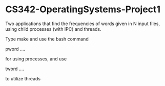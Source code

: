# CS342-OperatingSystems-Project1


Two applications that find the frequencies of words given in N input files, using child processes (with IPC) and threads.

Type make and use the bash command

pword <msgsize> <outfile> <N> <infile1> .... <infileN>
  
for using processes, and use
  
tword <outfile> <N> <infile1> .... <infileN>
  
to utilize threads


